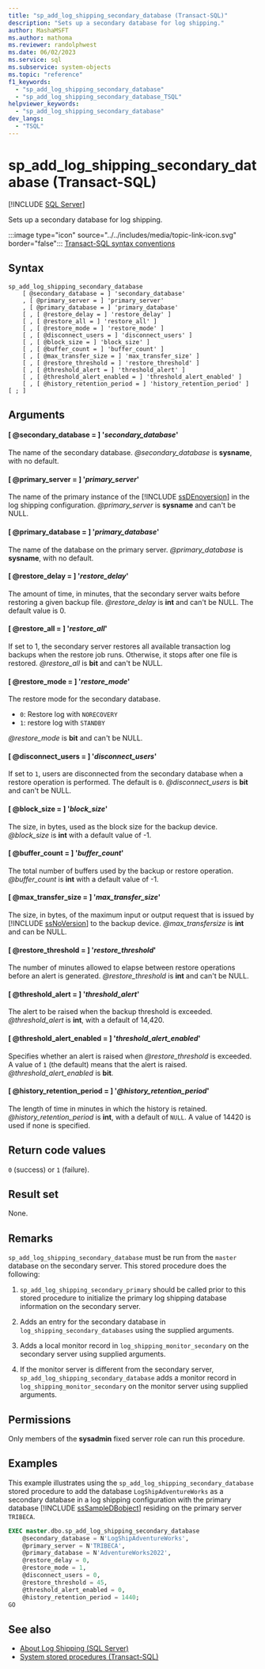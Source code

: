 ```yaml
---
title: "sp_add_log_shipping_secondary_database (Transact-SQL)"
description: "Sets up a secondary database for log shipping."
author: MashaMSFT
ms.author: mathoma
ms.reviewer: randolphwest
ms.date: 06/02/2023
ms.service: sql
ms.subservice: system-objects
ms.topic: "reference"
f1_keywords:
  - "sp_add_log_shipping_secondary_database"
  - "sp_add_log_shipping_secondary_database_TSQL"
helpviewer_keywords:
  - "sp_add_log_shipping_secondary_database"
dev_langs:
  - "TSQL"
---
```

# sp_add_log_shipping_secondary_database (Transact-SQL)

[!INCLUDE [SQL Server](../../includes/applies-to-version/sqlserver.md)]

Sets up a secondary database for log shipping.

:::image type="icon" source="../../includes/media/topic-link-icon.svg" border="false"::: [Transact-SQL syntax conventions](../../t-sql/language-elements/transact-sql-syntax-conventions-transact-sql.md)

## Syntax

```syntaxsql
sp_add_log_shipping_secondary_database
    [ @secondary_database = ] 'secondary_database'
    , [ @primary_server = ] 'primary_server'
    , [ @primary_database = ] 'primary_database'
    [ , [ @restore_delay = ] 'restore_delay' ]
    [ , [ @restore_all = ] 'restore_all' ]
    [ , [ @restore_mode = ] 'restore_mode' ]
    [ , [ @disconnect_users = ] 'disconnect_users' ]
    [ , [ @block_size = ] 'block_size' ]
    [ , [ @buffer_count = ] 'buffer_count' ]
    [ , [ @max_transfer_size = ] 'max_transfer_size' ]
    [ , [ @restore_threshold = ] 'restore_threshold' ]
    [ , [ @threshold_alert = ] 'threshold_alert' ]
    [ , [ @threshold_alert_enabled = ] 'threshold_alert_enabled' ]
    [ , [ @history_retention_period = ] 'history_retention_period' ]
[ ; ]
```

## Arguments

#### [ @secondary_database = ] '*secondary_database*'

The name of the secondary database. *@secondary_database* is **sysname**, with no default.

#### [ @primary_server = ] '*primary_server*'

The name of the primary instance of the [!INCLUDE [ssDEnoversion](../../includes/ssdenoversion-md.md)] in the log shipping configuration. *@primary_server* is **sysname** and can't be NULL.

#### [ @primary_database = ] '*primary_database*'

The name of the database on the primary server. *@primary_database* is **sysname**, with no default.

#### [ @restore_delay = ] '*restore_delay*'

The amount of time, in minutes, that the secondary server waits before restoring a given backup file. *@restore_delay* is **int** and can't be NULL. The default value is 0.

#### [ @restore_all = ] '*restore_all*'

If set to 1, the secondary server restores all available transaction log backups when the restore job runs. Otherwise, it stops after one file is restored. *@restore_all* is **bit** and can't be NULL.

#### [ @restore_mode = ] '*restore_mode*'

The restore mode for the secondary database.

- `0`: Restore log with `NORECOVERY`
- `1`: restore log with `STANDBY`

*@restore_mode* is **bit** and can't be NULL.

#### [ @disconnect_users = ] '*disconnect_users*'

If set to `1`, users are disconnected from the secondary database when a restore operation is performed. The default is `0`. *@disconnect_users* is **bit** and can't be NULL.

#### [ @block_size = ] '*block_size*'

The size, in bytes, used as the block size for the backup device. *@block_size* is **int** with a default value of -1.

#### [ @buffer_count = ] '*buffer_count*'

The total number of buffers used by the backup or restore operation. *@buffer_count* is **int** with a default value of -1.

#### [ @max_transfer_size = ] '*max_transfer_size*'

The size, in bytes, of the maximum input or output request that is issued by [!INCLUDE [ssNoVersion](../../includes/ssnoversion-md.md)] to the backup device. *@max_transfersize* is **int** and can be NULL.

#### [ @restore_threshold = ] '*restore_threshold*'

The number of minutes allowed to elapse between restore operations before an alert is generated. *@restore_threshold* is **int** and can't be NULL.

#### [ @threshold_alert = ] '*threshold_alert*'

The alert to be raised when the backup threshold is exceeded. *@threshold_alert* is **int**, with a default of 14,420.

#### [ @threshold_alert_enabled = ] '*threshold_alert_enabled*'

Specifies whether an alert is raised when *@restore_threshold* is exceeded. A value of `1` (the default) means that the alert is raised. *@threshold_alert_enabled* is **bit**.

#### [ @history_retention_period = ] '*@history_retention_period*'

The length of time in minutes in which the history is retained. *@history_retention_period* is **int**, with a default of `NULL`. A value of 14420 is used if none is specified.

## Return code values

`0` (success) or `1` (failure).

## Result set

None.

## Remarks

`sp_add_log_shipping_secondary_database` must be run from the `master` database on the secondary server. This stored procedure does the following:

1. `sp_add_log_shipping_secondary_primary` should be called prior to this stored procedure to initialize the primary log shipping database information on the secondary server.

1. Adds an entry for the secondary database in `log_shipping_secondary_databases` using the supplied arguments.

1. Adds a local monitor record in `log_shipping_monitor_secondary` on the secondary server using supplied arguments.

1. If the monitor server is different from the secondary server, `sp_add_log_shipping_secondary_database` adds a monitor record in `log_shipping_monitor_secondary` on the monitor server using supplied arguments.

## Permissions

Only members of the **sysadmin** fixed server role can run this procedure.

## Examples

This example illustrates using the `sp_add_log_shipping_secondary_database` stored procedure to add the database `LogShipAdventureWorks` as a secondary database in a log shipping configuration with the primary database [!INCLUDE [ssSampleDBobject](../../includes/sssampledbobject-md.md)] residing on the primary server `TRIBECA`.

```sql
EXEC master.dbo.sp_add_log_shipping_secondary_database
    @secondary_database = N'LogShipAdventureWorks',
    @primary_server = N'TRIBECA',
    @primary_database = N'AdventureWorks2022',
    @restore_delay = 0,
    @restore_mode = 1,
    @disconnect_users = 0,
    @restore_threshold = 45,
    @threshold_alert_enabled = 0,
    @history_retention_period = 1440;
GO
```

## See also

- [About Log Shipping (SQL Server)](../../database-engine/log-shipping/about-log-shipping-sql-server.md)
- [System stored procedures (Transact-SQL)](system-stored-procedures-transact-sql.md)
